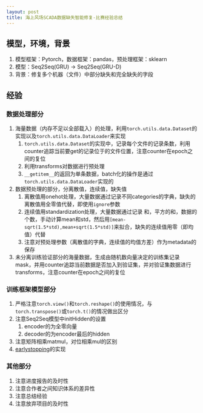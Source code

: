 ```yaml
---
layout: post
title: 海上风场SCADA数据缺失智能修复-比赛经验总结
---
```


## 模型，环境，背景

1. 模型框架：Pytorch，数据框架：pandas，预处理框架：sklearn
2. 模型：Seq2Seq(GRU) -> Seq2Seq(GRU-D)
3. 背景：修复多个机器（文件）中部分缺失和完全缺失的字段

## 经验

### 数据处理部分
1. 海量数据（内存不足以全部载入）的处理，利用`torch.utils.data.Dataset`的实现以及`torch.utils.data.DataLoader`来实现
	1. `torch.utils.data.Dataset`的实现中，记录每个文件的记录条数，利用counter追踪当前要get的记录位于的文件位置，注意counter在epoch之间的复位
	2. 利用transforms对数据进行预处理
	3. `__getitem__`的返回为单条数据，batch化的操作是通过`torch.utils.data.DataLoader`实现的
2. 数据预处理的部分，分离散值，连续值，缺失值
	1. 离散值用onehot处理，大量数据通过记录不同categories的字典，缺失的离散值用全零值代替，即使用`ignore`参数
	2. 连续值用standardization处理，大量数据通过记录 和，平方的和，数据的个数，手动计算mean和std，然后用`[mean-sqrt(1.5*std),mean+sqrt(1.5*std)]`来拟合，缺失的连续值用零（即均值）代替
	3. 注意对预处理参数（离散值的字典，连续值的均值方差）作为metadata的保存
3. 未分离训练验证部分的海量数据，生成由随机数向量决定的训练集记录mask，并用counter追踪当前数据是否加入到验证集，并对验证集数据进行transforms，注意counter在epoch之间的复位

### 训练框架模型部分
1. 严格注意`torch.view()`和`torch.reshape()`的使用情况，与`torch.transpose()`或`torch.t()`的情况做出区分
2. 注意Seq2Seq模型中initHidden的设置
	1. encoder的为全零向量
	2. decoder的为encoder最后的hidden
3. 注意矩阵相乘matmul，对位相乘mul的区别
4. [earlystopping]((https://github.com/Youngyi/YLB-tech/blob/master/RNN/earlystopping.py))的实现

### 其他部分
1. 注意进度报告的及时性
2. 注意合作者之间知识体系的差异性
3. 注意总结经验
4. 注意放弃项目的及时性
